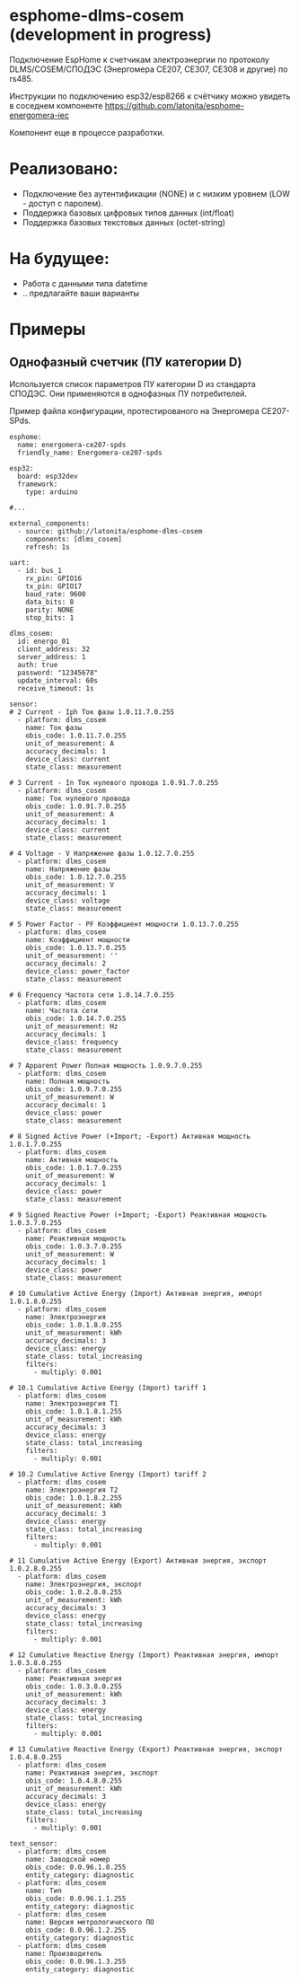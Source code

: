 # esphome-dlms-cosem (development in progress)
Подключение EspHome к счетчикам электроэнергии по протоколу DLMS/COSEM/СПОДЭС (Энергомера CE207, CE307, CE308 и другие) по rs485. 

Инструкции по подключению esp32/esp8266 к счётчику можно увидеть в соседнем компоненте https://github.com/latonita/esphome-energomera-iec

Компонент еще в процессе разработки.


# Реализовано:
- Подключение без аутентификации (NONE) и с низким уровнем (LOW - доступ с паролем).
- Поддержка базовых цифровых типов данных (int/float)
- Поддержка базовых текстовых данных (octet-string)

# На будущее:
- Работа с данными типа datetime 
- .. предлагайте ваши варианты


# Примеры 

## Однофазный счетчик (ПУ категории D) 
Используется список параметров ПУ категории D из стандарта СПОДЭС. Они применяются в однофазных ПУ потребителей.

Пример файла конфигурации, протестированого на Энергомера CE207-SPds.

```
esphome:
  name: energomera-ce207-spds
  friendly_name: Energomera-ce207-spds

esp32:
  board: esp32dev
  framework:
    type: arduino

#...

external_components:
  - source: github://latonita/esphome-dlms-cosem
    components: [dlms_cosem]
    refresh: 1s

uart:
  - id: bus_1
    rx_pin: GPIO16
    tx_pin: GPIO17
    baud_rate: 9600
    data_bits: 8
    parity: NONE
    stop_bits: 1 

dlms_cosem:
  id: energo_01
  client_address: 32
  server_address: 1
  auth: true
  password: "12345678"
  update_interval: 60s
  receive_timeout: 1s

sensor:
# 2 Current - Iph Ток фазы 1.0.11.7.0.255
  - platform: dlms_cosem
    name: Ток фазы
    obis_code: 1.0.11.7.0.255
    unit_of_measurement: A
    accuracy_decimals: 1
    device_class: current
    state_class: measurement

# 3 Current - In Ток нулевого провода 1.0.91.7.0.255
  - platform: dlms_cosem
    name: Ток нулевого провода
    obis_code: 1.0.91.7.0.255
    unit_of_measurement: A
    accuracy_decimals: 1
    device_class: current
    state_class: measurement

# 4 Voltage - V Напряжение фазы 1.0.12.7.0.255
  - platform: dlms_cosem
    name: Напряжение фазы
    obis_code: 1.0.12.7.0.255
    unit_of_measurement: V
    accuracy_decimals: 1
    device_class: voltage
    state_class: measurement

# 5 Power Factor - PF Коэффициент мощности 1.0.13.7.0.255
  - platform: dlms_cosem
    name: Коэффициент мощности
    obis_code: 1.0.13.7.0.255
    unit_of_measurement: ''
    accuracy_decimals: 2
    device_class: power_factor
    state_class: measurement

# 6 Frequency Частота сети 1.0.14.7.0.255
  - platform: dlms_cosem
    name: Частота сети
    obis_code: 1.0.14.7.0.255
    unit_of_measurement: Hz
    accuracy_decimals: 1
    device_class: frequency
    state_class: measurement

# 7 Apparent Power Полная мощность 1.0.9.7.0.255
  - platform: dlms_cosem
    name: Полная мощность
    obis_code: 1.0.9.7.0.255
    unit_of_measurement: W
    accuracy_decimals: 1
    device_class: power
    state_class: measurement

# 8 Signed Active Power (+Import; -Export) Активная мощность 1.0.1.7.0.255
  - platform: dlms_cosem
    name: Активная мощность
    obis_code: 1.0.1.7.0.255
    unit_of_measurement: W
    accuracy_decimals: 1
    device_class: power
    state_class: measurement

# 9 Signed Reactive Power (+Import; -Export) Реактивная мощность 1.0.3.7.0.255
  - platform: dlms_cosem
    name: Реактивная мощность
    obis_code: 1.0.3.7.0.255
    unit_of_measurement: W
    accuracy_decimals: 1
    device_class: power
    state_class: measurement

# 10 Cumulative Active Energy (Import) Активная энергия, импорт 1.0.1.8.0.255
  - platform: dlms_cosem
    name: Электроэнергия
    obis_code: 1.0.1.8.0.255
    unit_of_measurement: kWh
    accuracy_decimals: 3
    device_class: energy
    state_class: total_increasing
    filters:
      - multiply: 0.001

# 10.1 Cumulative Active Energy (Import) tariff 1
  - platform: dlms_cosem
    name: Электроэнергия Т1
    obis_code: 1.0.1.8.1.255
    unit_of_measurement: kWh
    accuracy_decimals: 3
    device_class: energy
    state_class: total_increasing
    filters:
      - multiply: 0.001

# 10.2 Cumulative Active Energy (Import) tariff 2
  - platform: dlms_cosem
    name: Электроэнергия Т2
    obis_code: 1.0.1.8.2.255
    unit_of_measurement: kWh
    accuracy_decimals: 3
    device_class: energy
    state_class: total_increasing
    filters:
      - multiply: 0.001

# 11 Cumulative Active Energy (Export) Активная энергия, экспорт 1.0.2.8.0.255
  - platform: dlms_cosem
    name: Электроэнергия, экспорт
    obis_code: 1.0.2.8.0.255
    unit_of_measurement: kWh
    accuracy_decimals: 3
    device_class: energy
    state_class: total_increasing
    filters:
      - multiply: 0.001

# 12 Cumulative Reactive Energy (Import) Реактивная энергия, импорт 1.0.3.8.0.255
  - platform: dlms_cosem
    name: Реактивная энергия
    obis_code: 1.0.3.8.0.255
    unit_of_measurement: kWh
    accuracy_decimals: 3
    device_class: energy
    state_class: total_increasing
    filters:
      - multiply: 0.001

# 13 Cumulative Reactive Energy (Export) Реактивная энергия, экспорт 1.0.4.8.0.255
  - platform: dlms_cosem
    name: Реактивная энергия, экспорт
    obis_code: 1.0.4.8.0.255
    unit_of_measurement: kWh
    accuracy_decimals: 3
    device_class: energy
    state_class: total_increasing
    filters:
      - multiply: 0.001

text_sensor:
  - platform: dlms_cosem
    name: Заводской номер
    obis_code: 0.0.96.1.0.255
    entity_category: diagnostic
  - platform: dlms_cosem
    name: Тип
    obis_code: 0.0.96.1.1.255
    entity_category: diagnostic
  - platform: dlms_cosem
    name: Версия метрологического ПО
    obis_code: 0.0.96.1.2.255
    entity_category: diagnostic
  - platform: dlms_cosem
    name: Производитель
    obis_code: 0.0.96.1.3.255
    entity_category: diagnostic

```